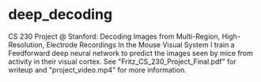# deep_decoding
CS 230 Project @ Stanford: Decoding Images from Multi-Region, High-Resolution, Electrode Recordings In the Mouse Visual System
I train a Feedforward deep neural network to predict the images seen by mice from activity in their visual cortex. 
See "Fritz_CS_230_Project_Final.pdf" for writeup and "project_video.mp4" for more information. 
